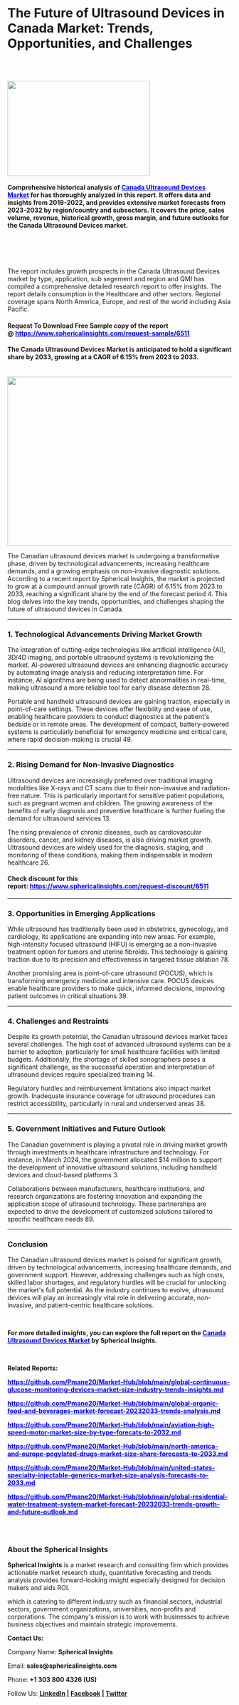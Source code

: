 <h1 class="post-title entry-title">The Future of Ultrasound Devices in Canada Market: Trends, Opportunities, and Challenges</h1>
<p>&nbsp;</p>
<div class="post-share-buttons post-share-buttons-top">&nbsp;
<div class="separator"><strong><a href="https://blogger.googleusercontent.com/img/a/AVvXsEgrDMqvA6qR7uKoXn640qsZOc46YYQboH-2pfZMp8kPqC_CitR-B2jiKuoiueCJAejA4HNzDXmBKGWHAuh_5ntKDP9BisoDl4I2QbYLV2xn8aqte7YRP-TZxwvG-m57YlQhRTbRv1PRM2HQt6nu91Uc9GRy3_14dH-wsMQTpSfqbH7UCMOJ04WaDzz0YWew"><img src="https://blogger.googleusercontent.com/img/a/AVvXsEgrDMqvA6qR7uKoXn640qsZOc46YYQboH-2pfZMp8kPqC_CitR-B2jiKuoiueCJAejA4HNzDXmBKGWHAuh_5ntKDP9BisoDl4I2QbYLV2xn8aqte7YRP-TZxwvG-m57YlQhRTbRv1PRM2HQt6nu91Uc9GRy3_14dH-wsMQTpSfqbH7UCMOJ04WaDzz0YWew" alt="" width="320" height="213" data-original-height="664" data-original-width="996" /></a></strong></div>
<strong><br />Comprehensive historical analysis of&nbsp;<span style="color: #0000ff;"><a style="color: #0000ff;" href="https://www.sphericalinsights.com/reports/canada-ultrasound-devices-market" target="_blank">Canada Ultrasound Devices Market</a></span>&nbsp;for has thoroughly analyzed in this report. It offers data and insights from 2019-2022, and provides extensive market forecasts from 2023-2032 by region/country and subsectors. It covers the price, sales volume, revenue, historical growth, gross margin, and future outlooks for the Canada Ultrasound Devices market.</strong>
<p>&nbsp;</p>
<h4>&nbsp;</h4>
<p>The report includes growth prospects in the&nbsp;Canada Ultrasound Devices market by type, application, sub segement and region and QMI has compiled a comprehensive detailed research report to offer insights. The report details consumption in the Healthcare and other sectors. Regional coverage spans North America, Europe, and rest of the world including Asia Pacific.</p>
<h4>Request To Download Free Sample copy of the report @&nbsp;<span style="color: #0000ff;"><a style="color: #0000ff;" href="https://www.sphericalinsights.com/request-sample/6511" target="_blank">https://www.sphericalinsights.com/request-sample/6511</a></span></h4>
<h4><strong>The Canada Ultrasound Devices Market is anticipated to hold a significant share by 2033, growing at a CAGR of 6.15% from 2023 to 2033.</strong></h4>
<p style="text-align: center;">&nbsp;<img src="https://www.sphericalinsights.com/images/rd/canada-ultrasound-devices-market.png" alt="" width="650" height="379" /></p>
<p>The Canadian ultrasound devices market is undergoing a transformative phase, driven by technological advancements, increasing healthcare demands, and a growing emphasis on non-invasive diagnostic solutions. According to a recent report by Spherical Insights, the market is projected to grow at a compound annual growth rate (CAGR) of 6.15% from 2023 to 2033, reaching a significant share by the end of the forecast period&nbsp;<span class="ds-markdown-cite">4</span>. This blog delves into the key trends, opportunities, and challenges shaping the future of ultrasound devices in Canada.</p>
<hr />
<h3><strong>1. Technological Advancements Driving Market Growth</strong></h3>
<p>The integration of cutting-edge technologies like artificial intelligence (AI), 3D/4D imaging, and portable ultrasound systems is revolutionizing the market. AI-powered ultrasound devices are enhancing diagnostic accuracy by automating image analysis and reducing interpretation time. For instance, AI algorithms are being used to detect abnormalities in real-time, making ultrasound a more reliable tool for early disease detection&nbsp;<span class="ds-markdown-cite">2</span><span class="ds-markdown-cite">8</span>.</p>
<p>Portable and handheld ultrasound devices are gaining traction, especially in point-of-care settings. These devices offer flexibility and ease of use, enabling healthcare providers to conduct diagnostics at the patient's bedside or in remote areas. The development of compact, battery-powered systems is particularly beneficial for emergency medicine and critical care, where rapid decision-making is crucial&nbsp;<span class="ds-markdown-cite">4</span><span class="ds-markdown-cite">9</span>.</p>
<hr />
<h3><strong>2. Rising Demand for Non-Invasive Diagnostics</strong></h3>
<p>Ultrasound devices are increasingly preferred over traditional imaging modalities like X-rays and CT scans due to their non-invasive and radiation-free nature. This is particularly important for sensitive patient populations, such as pregnant women and children. The growing awareness of the benefits of early diagnosis and preventive healthcare is further fueling the demand for ultrasound services&nbsp;<span class="ds-markdown-cite">1</span><span class="ds-markdown-cite">3</span>.</p>
<p>The rising prevalence of chronic diseases, such as cardiovascular disorders, cancer, and kidney diseases, is also driving market growth. Ultrasound devices are widely used for the diagnosis, staging, and monitoring of these conditions, making them indispensable in modern healthcare&nbsp;<span class="ds-markdown-cite">2</span><span class="ds-markdown-cite">6</span>.</p>
<h4>Check discount for this report:&nbsp;<span style="color: #0000ff;"><a style="color: #0000ff;" href="https://www.sphericalinsights.com/request-discount/6511" target="_blank">https://www.sphericalinsights.com/request-discount/6511</a></span></h4>
<hr />
<h3><strong>3. Opportunities in Emerging Applications</strong></h3>
<p>While ultrasound has traditionally been used in obstetrics, gynecology, and cardiology, its applications are expanding into new areas. For example, high-intensity focused ultrasound (HIFU) is emerging as a non-invasive treatment option for tumors and uterine fibroids. This technology is gaining traction due to its precision and effectiveness in targeted tissue ablation&nbsp;<span class="ds-markdown-cite">7</span><span class="ds-markdown-cite">8</span>.</p>
<p>Another promising area is point-of-care ultrasound (POCUS), which is transforming emergency medicine and intensive care. POCUS devices enable healthcare providers to make quick, informed decisions, improving patient outcomes in critical situations&nbsp;<span class="ds-markdown-cite">3</span><span class="ds-markdown-cite">9</span>.</p>
<hr />
<h3><strong>4. Challenges and Restraints</strong></h3>
<p>Despite its growth potential, the Canadian ultrasound devices market faces several challenges. The high cost of advanced ultrasound systems can be a barrier to adoption, particularly for small healthcare facilities with limited budgets. Additionally, the shortage of skilled sonographers poses a significant challenge, as the successful operation and interpretation of ultrasound devices require specialized training&nbsp;<span class="ds-markdown-cite">1</span><span class="ds-markdown-cite">4</span>.</p>
<p>Regulatory hurdles and reimbursement limitations also impact market growth. Inadequate insurance coverage for ultrasound procedures can restrict accessibility, particularly in rural and underserved areas&nbsp;<span class="ds-markdown-cite">3</span><span class="ds-markdown-cite">8</span>.</p>
<hr />
<h3><strong>5. Government Initiatives and Future Outlook</strong></h3>
<p>The Canadian government is playing a pivotal role in driving market growth through investments in healthcare infrastructure and technology. For instance, in March 2024, the government allocated $14 million to support the development of innovative ultrasound solutions, including handheld devices and cloud-based platforms&nbsp;<span class="ds-markdown-cite">3</span>.</p>
<p>Collaborations between manufacturers, healthcare institutions, and research organizations are fostering innovation and expanding the application scope of ultrasound technology. These partnerships are expected to drive the development of customized solutions tailored to specific healthcare needs&nbsp;<span class="ds-markdown-cite">8</span><span class="ds-markdown-cite">9</span>.</p>
<hr />
<h3><strong>Conclusion</strong></h3>
<p>The Canadian ultrasound devices market is poised for significant growth, driven by technological advancements, increasing healthcare demands, and government support. However, addressing challenges such as high costs, skilled labor shortages, and regulatory hurdles will be crucial for unlocking the market's full potential. As the industry continues to evolve, ultrasound devices will play an increasingly vital role in delivering accurate, non-invasive, and patient-centric healthcare solutions.</p>
<p>&nbsp;</p>
<p><strong>For more detailed insights, you can explore the full report on the&nbsp;<span style="color: #0000ff;"><a style="color: #0000ff;" href="https://www.sphericalinsights.com/reports/canada-ultrasound-devices-market" target="_blank" rel="noreferrer">Canada Ultrasound Devices Market</a></span>&nbsp;by Spherical Insights.</strong></p>
<p>&nbsp;</p>
<p><strong>Related Reports:</strong></p>
<p><span style="color: #0000ff;"><strong><a style="color: #0000ff;" href="https://github.com/Pmane20/Market-Hub/blob/main/global-continuous-glucose-monitoring-devices-market-size-industry-trends-insights.md">https://github.com/Pmane20/Market-Hub/blob/main/global-continuous-glucose-monitoring-devices-market-size-industry-trends-insights.md</a></strong></span></p>
<p><span style="color: #0000ff;"><strong><a style="color: #0000ff;" href="https://github.com/Pmane20/Market-Hub/blob/main/global-organic-food-and-beverages-market-forecast-20232033-trends-analysis.md">https://github.com/Pmane20/Market-Hub/blob/main/global-organic-food-and-beverages-market-forecast-20232033-trends-analysis.md</a></strong></span></p>
<p><span style="color: #0000ff;"><strong><a style="color: #0000ff;" href="https://github.com/Pmane20/Market-Hub/blob/main/aviation-high-speed-motor-market-size-by-type-forecats-to-2032.md">https://github.com/Pmane20/Market-Hub/blob/main/aviation-high-speed-motor-market-size-by-type-forecats-to-2032.md</a></strong></span></p>
<p><span style="color: #0000ff;"><strong><a style="color: #0000ff;" href="https://github.com/Pmane20/Market-Hub/blob/main/north-america-and-europe-pegylated-drugs-market-size-share-forecasts-to-2033.md">https://github.com/Pmane20/Market-Hub/blob/main/north-america-and-europe-pegylated-drugs-market-size-share-forecasts-to-2033.md</a></strong></span></p>
<p><span style="color: #0000ff;"><strong><a style="color: #0000ff;" href="https://github.com/Pmane20/Market-Hub/blob/main/united-states-specialty-injectable-generics-market-size-analysis-forecasts-to-2033.md">https://github.com/Pmane20/Market-Hub/blob/main/united-states-specialty-injectable-generics-market-size-analysis-forecasts-to-2033.md</a></strong></span></p>
<p><span style="color: #0000ff;"><strong><a style="color: #0000ff;" href="https://github.com/Pmane20/Market-Hub/blob/main/global-residential-water-treatment-system-market-forecast-20232033-trends-growth-and-future-outlook.md">https://github.com/Pmane20/Market-Hub/blob/main/global-residential-water-treatment-system-market-forecast-20232033-trends-growth-and-future-outlook.md</a>&nbsp;</strong></span></p>
<h3>&nbsp;</h3>
<h3><strong>About the Spherical Insights</strong></h3>
<p><strong>Spherical Insights</strong>&nbsp;is a market research and consulting firm which provides actionable market research study, quantitative forecasting and trends analysis provides forward-looking insight especially designed for decision makers and aids ROI.</p>
<p>which is catering to different industry such as financial sectors, industrial sectors, government organizations, universities, non-profits and corporations. The company's mission is to work with businesses to achieve business objectives and maintain strategic improvements.</p>
<p><strong>Contact Us:</strong></p>
<p>Company Name:&nbsp;<strong>Spherical Insights</strong></p>
<p>Email:&nbsp;<strong>sales@sphericalinsights.com</strong></p>
<p>Phone:&nbsp;<strong>+1 303 800 4326 (US)</strong></p>
<p>Follow Us:&nbsp;<strong><a href="https://www.linkedin.com/company/spherical-insight/"><u>LinkedIn</u></a>&nbsp;|&nbsp;<a href="https://www.facebook.com/sphericalinsights22"><u>Facebook</u></a>&nbsp;|&nbsp;<a href="https://twitter.com/SInsights_US"><u>Twitter</u></a></strong></p>
</div>
<h1 class="post-header">&nbsp;</h1>
